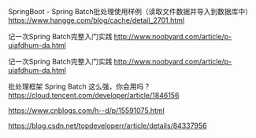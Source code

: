 
SpringBoot - Spring Batch批处理使用样例（读取文件数据并导入到数据库中）
https://www.hangge.com/blog/cache/detail_2701.html


记一次Spring Batch完整入门实践
http://www.noobyard.com/article/p-uiafdhum-da.html


记一次Spring Batch完整入门实践
http://www.noobyard.com/article/p-uiafdhum-da.html

批处理框架 Spring Batch 这么强，你会用吗？
https://cloud.tencent.com/developer/article/1846156

https://www.cnblogs.com/h--d/p/15591075.html

https://blog.csdn.net/topdeveloperr/article/details/84337956
